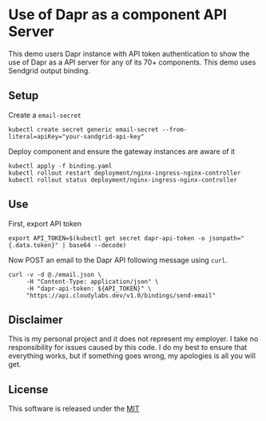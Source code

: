 # Use of Dapr as a component API Server

This demo users Dapr instance with API token authentication to show the use of Dapr as a API server for any of its 70+ components. This demo uses Sendgrid output binding.

## Setup 

Create a `email-secret`

```shell
kubectl create secret generic email-secret --from-literal=apiKey="your-sandgrid-api-key"
```

Deploy component and ensure the gateway instances are aware of it

```shell
kubectl apply -f binding.yaml
kubectl rollout restart deployment/nginx-ingress-nginx-controller
kubectl rollout status deployment/nginx-ingress-nginx-controller
```

## Use

First, export API token

```shell
export API_TOKEN=$(kubectl get secret dapr-api-token -o jsonpath="{.data.token}" | base64 --decode)
```

Now POST an email to the Dapr API following message using `curl`.


```shell
curl -v -d @./email.json \
     -H "Content-Type: application/json" \
     -H "dapr-api-token: ${API_TOKEN}" \
     "https://api.cloudylabs.dev/v1.0/bindings/send-email"
```

## Disclaimer

This is my personal project and it does not represent my employer. I take no responsibility for issues caused by this code. I do my best to ensure that everything works, but if something goes wrong, my apologies is all you will get.

## License

This software is released under the [MIT](../LICENSE)
